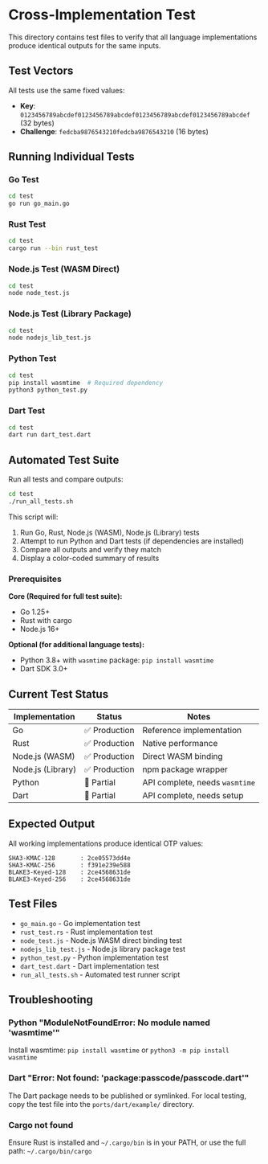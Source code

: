 # Cross-Implementation Test

This directory contains test files to verify that all language implementations produce identical outputs for the same inputs.

## Test Vectors

All tests use the same fixed values:
- **Key**: `0123456789abcdef0123456789abcdef0123456789abcdef0123456789abcdef` (32 bytes)
- **Challenge**: `fedcba9876543210fedcba9876543210` (16 bytes)

## Running Individual Tests

### Go Test
```bash
cd test
go run go_main.go
```

### Rust Test
```bash
cd test
cargo run --bin rust_test
```

### Node.js Test (WASM Direct)
```bash
cd test
node node_test.js
```

### Node.js Test (Library Package)
```bash
cd test
node nodejs_lib_test.js
```

### Python Test
```bash
cd test
pip install wasmtime  # Required dependency
python3 python_test.py
```

### Dart Test
```bash
cd test
dart run dart_test.dart
```

## Automated Test Suite

Run all tests and compare outputs:
```bash
cd test
./run_all_tests.sh
```

This script will:
1. Run Go, Rust, Node.js (WASM), Node.js (Library) tests
2. Attempt to run Python and Dart tests (if dependencies are installed)
3. Compare all outputs and verify they match
4. Display a color-coded summary of results

### Prerequisites

**Core (Required for full test suite):**
- Go 1.25+
- Rust with cargo
- Node.js 16+

**Optional (for additional language tests):**
- Python 3.8+ with `wasmtime` package: `pip install wasmtime`
- Dart SDK 3.0+

## Current Test Status

| Implementation | Status | Notes |
|---------------|--------|-------|
| Go | ✅ Production | Reference implementation |
| Rust | ✅ Production | Native performance |
| Node.js (WASM) | ✅ Production | Direct WASM binding |
| Node.js (Library) | ✅ Production | npm package wrapper |
| Python | 🚧 Partial | API complete, needs `wasmtime` |
| Dart | 🚧 Partial | API complete, needs setup |

## Expected Output

All working implementations produce identical OTP values:

```
SHA3-KMAC-128       : 2ce05573dd4e
SHA3-KMAC-256       : f391e239e588
BLAKE3-Keyed-128    : 2ce4568631de
BLAKE3-Keyed-256    : 2ce4568631de
```

## Test Files

- `go_main.go` - Go implementation test
- `rust_test.rs` - Rust implementation test
- `node_test.js` - Node.js WASM direct binding test
- `nodejs_lib_test.js` - Node.js library package test
- `python_test.py` - Python implementation test
- `dart_test.dart` - Dart implementation test
- `run_all_tests.sh` - Automated test runner script

## Troubleshooting

### Python "ModuleNotFoundError: No module named 'wasmtime'"
Install wasmtime: `pip install wasmtime` or `python3 -m pip install wasmtime`

### Dart "Error: Not found: 'package:passcode/passcode.dart'"
The Dart package needs to be published or symlinked. For local testing, copy the test file into the `ports/dart/example/` directory.

### Cargo not found
Ensure Rust is installed and `~/.cargo/bin` is in your PATH, or use the full path: `~/.cargo/bin/cargo`
